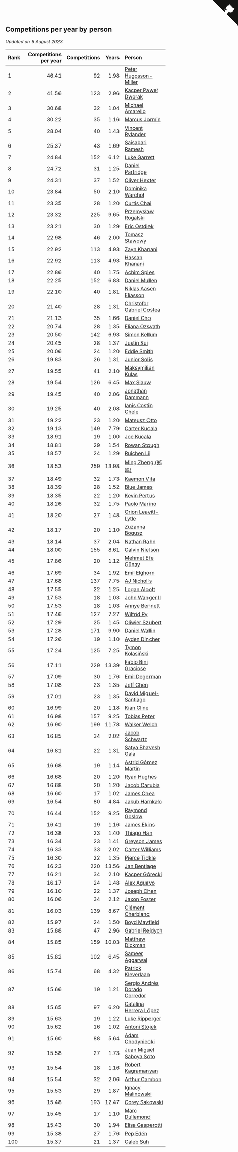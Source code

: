 ## Competitions per year by person

*Updated on  6 August 2023*

| Rank | Competitions per year | Competitions | Years | Person |
| :--- | ---: | ---: | ---: | :--- |
| 1 | 46.41 | 92 | 1.98 | [Peter Hugosson-Miller](https://www.worldcubeassociation.org/persons/2021HUGO01) |
| 2 | 41.56 | 123 | 2.96 | [Kacper Paweł Dworak](https://www.worldcubeassociation.org/persons/2020DWOR01) |
| 3 | 30.68 | 32 | 1.04 | [Michael Amarello](https://www.worldcubeassociation.org/persons/2022AMAR09) |
| 4 | 30.22 | 35 | 1.16 | [Marcus Jormin](https://www.worldcubeassociation.org/persons/2022JORM01) |
| 5 | 28.04 | 40 | 1.43 | [Vincent Rylander](https://www.worldcubeassociation.org/persons/2022RYLA01) |
| 6 | 25.37 | 43 | 1.69 | [Saisabari Ramesh](https://www.worldcubeassociation.org/persons/2021RAME01) |
| 7 | 24.84 | 152 | 6.12 | [Luke Garrett](https://www.worldcubeassociation.org/persons/2017GARR05) |
| 8 | 24.72 | 31 | 1.25 | [Daniel Partridge](https://www.worldcubeassociation.org/persons/2022PART02) |
| 9 | 24.31 | 37 | 1.52 | [Oliver Hexter](https://www.worldcubeassociation.org/persons/2022HEXT01) |
| 10 | 23.84 | 50 | 2.10 | [Dominika Warchoł](https://www.worldcubeassociation.org/persons/2021WARC01) |
| 11 | 23.35 | 28 | 1.20 | [Curtis Chai](https://www.worldcubeassociation.org/persons/2022CHAI02) |
| 12 | 23.32 | 225 | 9.65 | [Przemysław Rogalski](https://www.worldcubeassociation.org/persons/2013ROGA02) |
| 13 | 23.21 | 30 | 1.29 | [Eric Ostdiek](https://www.worldcubeassociation.org/persons/2022OSTD01) |
| 14 | 22.98 | 46 | 2.00 | [Tomasz Stawowy](https://www.worldcubeassociation.org/persons/2021STAW01) |
| 15 | 22.92 | 113 | 4.93 | [Zayn Khanani](https://www.worldcubeassociation.org/persons/2018KHAN28) |
| 16 | 22.92 | 113 | 4.93 | [Hassan Khanani](https://www.worldcubeassociation.org/persons/2018KHAN26) |
| 17 | 22.86 | 40 | 1.75 | [Achim Spies](https://www.worldcubeassociation.org/persons/2021SPIE01) |
| 18 | 22.25 | 152 | 6.83 | [Daniel Mullen](https://www.worldcubeassociation.org/persons/2016MULL04) |
| 19 | 22.10 | 40 | 1.81 | [Niklas Aasen Eliasson](https://www.worldcubeassociation.org/persons/2021ELIA01) |
| 20 | 21.40 | 28 | 1.31 | [Christofor Gabriel Costea](https://www.worldcubeassociation.org/persons/2022COST03) |
| 21 | 21.13 | 35 | 1.66 | [Daniel Cho](https://www.worldcubeassociation.org/persons/2021CHOD01) |
| 22 | 20.74 | 28 | 1.35 | [Eliana Ozsvath](https://www.worldcubeassociation.org/persons/2022OZSV01) |
| 23 | 20.50 | 142 | 6.93 | [Simon Kellum](https://www.worldcubeassociation.org/persons/2016KELL12) |
| 24 | 20.45 | 28 | 1.37 | [Justin Sui](https://www.worldcubeassociation.org/persons/2022SUIJ01) |
| 25 | 20.06 | 24 | 1.20 | [Eddie Smith](https://www.worldcubeassociation.org/persons/2022SMIT20) |
| 26 | 19.83 | 26 | 1.31 | [Junior Solis](https://www.worldcubeassociation.org/persons/2022SOLI03) |
| 27 | 19.55 | 41 | 2.10 | [Maksymilian Kulas](https://www.worldcubeassociation.org/persons/2021KULA02) |
| 28 | 19.54 | 126 | 6.45 | [Max Siauw](https://www.worldcubeassociation.org/persons/2017SIAU02) |
| 29 | 19.45 | 40 | 2.06 | [Jonathan Dammann](https://www.worldcubeassociation.org/persons/2021DAMM01) |
| 30 | 19.25 | 40 | 2.08 | [Ianis Costin Chele](https://www.worldcubeassociation.org/persons/2021CHEL01) |
| 31 | 19.22 | 23 | 1.20 | [Mateusz Otto](https://www.worldcubeassociation.org/persons/2022OTTO01) |
| 32 | 19.13 | 149 | 7.79 | [Carter Kucala](https://www.worldcubeassociation.org/persons/2015KUCA01) |
| 33 | 18.91 | 19 | 1.00 | [Joe Kucala](https://www.worldcubeassociation.org/persons/2022KUCA01) |
| 34 | 18.81 | 29 | 1.54 | [Rowan Stough](https://www.worldcubeassociation.org/persons/2022STOU01) |
| 35 | 18.57 | 24 | 1.29 | [Ruichen Li](https://www.worldcubeassociation.org/persons/2022LIRU02) |
| 36 | 18.53 | 259 | 13.98 | [Ming Zheng (郑鸣)](https://www.worldcubeassociation.org/persons/2009ZHEN11) |
| 37 | 18.49 | 32 | 1.73 | [Kaemon Vita](https://www.worldcubeassociation.org/persons/2021VITA01) |
| 38 | 18.39 | 28 | 1.52 | [Blue James](https://www.worldcubeassociation.org/persons/2022JAME01) |
| 39 | 18.35 | 22 | 1.20 | [Kevin Pertus](https://www.worldcubeassociation.org/persons/2022PERT01) |
| 40 | 18.26 | 32 | 1.75 | [Paolo Marino](https://www.worldcubeassociation.org/persons/2021MARI04) |
| 41 | 18.20 | 27 | 1.48 | [Orion Leavitt-Lytle](https://www.worldcubeassociation.org/persons/2022LEAV01) |
| 42 | 18.17 | 20 | 1.10 | [Zuzanna Bogusz](https://www.worldcubeassociation.org/persons/2022BOGU01) |
| 43 | 18.14 | 37 | 2.04 | [Nathan Rahn](https://www.worldcubeassociation.org/persons/2021RAHN01) |
| 44 | 18.00 | 155 | 8.61 | [Calvin Nielson](https://www.worldcubeassociation.org/persons/2014NIEL03) |
| 45 | 17.86 | 20 | 1.12 | [Mehmet Efe Günay](https://www.worldcubeassociation.org/persons/2022GUNA05) |
| 46 | 17.69 | 34 | 1.92 | [Emil Elghorn](https://www.worldcubeassociation.org/persons/2021ELGH01) |
| 47 | 17.68 | 137 | 7.75 | [AJ Nicholls](https://www.worldcubeassociation.org/persons/2015NICH04) |
| 48 | 17.55 | 22 | 1.25 | [Logan Alcott](https://www.worldcubeassociation.org/persons/2022ALCO02) |
| 49 | 17.53 | 18 | 1.03 | [John Wanger II](https://www.worldcubeassociation.org/persons/2022WANG39) |
| 50 | 17.53 | 18 | 1.03 | [Annye Bennett](https://www.worldcubeassociation.org/persons/2022BENN11) |
| 51 | 17.46 | 127 | 7.27 | [Wilfrid Py](https://www.worldcubeassociation.org/persons/2016PYWI01) |
| 52 | 17.29 | 25 | 1.45 | [Oliwier Szubert](https://www.worldcubeassociation.org/persons/2022SZUB01) |
| 53 | 17.28 | 171 | 9.90 | [Daniel Wallin](https://www.worldcubeassociation.org/persons/2013WALL03) |
| 54 | 17.26 | 19 | 1.10 | [Ayden Dincher](https://www.worldcubeassociation.org/persons/2022DINC01) |
| 55 | 17.24 | 125 | 7.25 | [Tymon Kolasiński](https://www.worldcubeassociation.org/persons/2016KOLA02) |
| 56 | 17.11 | 229 | 13.39 | [Fabio Bini Graciose](https://www.worldcubeassociation.org/persons/2010GRAC02) |
| 57 | 17.09 | 30 | 1.76 | [Emil Degerman](https://www.worldcubeassociation.org/persons/2021DEGE01) |
| 58 | 17.08 | 23 | 1.35 | [Jeff Chen](https://www.worldcubeassociation.org/persons/2022CHEN19) |
| 59 | 17.01 | 23 | 1.35 | [David Miguel-Santiago](https://www.worldcubeassociation.org/persons/2022MIGU02) |
| 60 | 16.99 | 20 | 1.18 | [Kian Cline](https://www.worldcubeassociation.org/persons/2022CLIN01) |
| 61 | 16.98 | 157 | 9.25 | [Tobias Peter](https://www.worldcubeassociation.org/persons/2014PETE03) |
| 62 | 16.90 | 199 | 11.78 | [Walker Welch](https://www.worldcubeassociation.org/persons/2011WELC01) |
| 63 | 16.85 | 34 | 2.02 | [Jacob Schwartz](https://www.worldcubeassociation.org/persons/2021SCHW01) |
| 64 | 16.81 | 22 | 1.31 | [Satya Bhavesh Gala](https://www.worldcubeassociation.org/persons/2022GALA03) |
| 65 | 16.68 | 19 | 1.14 | [Astrid Gómez Martin](https://www.worldcubeassociation.org/persons/2022MART26) |
| 66 | 16.68 | 20 | 1.20 | [Ryan Hughes](https://www.worldcubeassociation.org/persons/2022HUGH04) |
| 67 | 16.68 | 20 | 1.20 | [Jacob Carubia](https://www.worldcubeassociation.org/persons/2022CARU02) |
| 68 | 16.60 | 17 | 1.02 | [James Chea](https://www.worldcubeassociation.org/persons/2022CHEA05) |
| 69 | 16.54 | 80 | 4.84 | [Jakub Hamkało](https://www.worldcubeassociation.org/persons/2018HAMK01) |
| 70 | 16.44 | 152 | 9.25 | [Raymond Goslow](https://www.worldcubeassociation.org/persons/2014GOSL01) |
| 71 | 16.41 | 19 | 1.16 | [James Ekins](https://www.worldcubeassociation.org/persons/2022EKIN01) |
| 72 | 16.38 | 23 | 1.40 | [Thiago Han](https://www.worldcubeassociation.org/persons/2022HANT01) |
| 73 | 16.34 | 23 | 1.41 | [Greyson James](https://www.worldcubeassociation.org/persons/2022JAME02) |
| 74 | 16.33 | 33 | 2.02 | [Carter Williams](https://www.worldcubeassociation.org/persons/2021WILL06) |
| 75 | 16.30 | 22 | 1.35 | [Pierce Tickle](https://www.worldcubeassociation.org/persons/2022TICK01) |
| 76 | 16.23 | 220 | 13.56 | [Jan Bentlage](https://www.worldcubeassociation.org/persons/2010BENT01) |
| 77 | 16.21 | 34 | 2.10 | [Kacper Górecki](https://www.worldcubeassociation.org/persons/2021GORE01) |
| 78 | 16.17 | 24 | 1.48 | [Alex Aguayo](https://www.worldcubeassociation.org/persons/2022AGUA01) |
| 79 | 16.10 | 22 | 1.37 | [Joseph Chen](https://www.worldcubeassociation.org/persons/2022CHEN16) |
| 80 | 16.06 | 34 | 2.12 | [Jaxon Foster](https://www.worldcubeassociation.org/persons/2021FOST01) |
| 81 | 16.03 | 139 | 8.67 | [Clément Cherblanc](https://www.worldcubeassociation.org/persons/2014CHER05) |
| 82 | 15.97 | 24 | 1.50 | [Boyd Mayfield](https://www.worldcubeassociation.org/persons/2022MAYF01) |
| 83 | 15.88 | 47 | 2.96 | [Gabriel Rejdych](https://www.worldcubeassociation.org/persons/2020REJD01) |
| 84 | 15.85 | 159 | 10.03 | [Matthew Dickman](https://www.worldcubeassociation.org/persons/2013DICK01) |
| 85 | 15.82 | 102 | 6.45 | [Sameer Aggarwal](https://www.worldcubeassociation.org/persons/2017AGGA01) |
| 86 | 15.74 | 68 | 4.32 | [Patrick Kleverlaan](https://www.worldcubeassociation.org/persons/2019KLEV01) |
| 87 | 15.66 | 19 | 1.21 | [Sergio Andrés Dorado Corredor](https://www.worldcubeassociation.org/persons/2022CORR05) |
| 88 | 15.65 | 97 | 6.20 | [Catalina Herrera López](https://www.worldcubeassociation.org/persons/2017LOPE31) |
| 89 | 15.63 | 19 | 1.22 | [Luke Ripperger](https://www.worldcubeassociation.org/persons/2022RIPP01) |
| 90 | 15.62 | 16 | 1.02 | [Antoni Stojek](https://www.worldcubeassociation.org/persons/2022STOJ03) |
| 91 | 15.60 | 88 | 5.64 | [Adam Chodyniecki](https://www.worldcubeassociation.org/persons/2017CHOD02) |
| 92 | 15.58 | 27 | 1.73 | [Juan Miguel Saboya Soto](https://www.worldcubeassociation.org/persons/2021SOTO01) |
| 93 | 15.54 | 18 | 1.16 | [Robert Kagramanyan](https://www.worldcubeassociation.org/persons/2022KAGR01) |
| 94 | 15.54 | 32 | 2.06 | [Arthur Cambon](https://www.worldcubeassociation.org/persons/2021CAMB01) |
| 95 | 15.53 | 29 | 1.87 | [Ignacy Malinowski](https://www.worldcubeassociation.org/persons/2021MALI02) |
| 96 | 15.48 | 193 | 12.47 | [Corey Sakowski](https://www.worldcubeassociation.org/persons/2011SAKO01) |
| 97 | 15.45 | 17 | 1.10 | [Marc Dullemond](https://www.worldcubeassociation.org/persons/2022DULL01) |
| 98 | 15.43 | 30 | 1.94 | [Elisa Gasperotti](https://www.worldcubeassociation.org/persons/2021GASP01) |
| 99 | 15.38 | 27 | 1.76 | [Pep Edén](https://www.worldcubeassociation.org/persons/2021EDEN01) |
| 100 | 15.37 | 21 | 1.37 | [Caleb Suh](https://www.worldcubeassociation.org/persons/2022SUHC01) |


<a href="https://github.com/JustinTimeCuber/wca_statistics" class="github-corner" aria-label="View source on Github"><svg width="80" height="80" viewBox="0 0 250 250" style="fill:#151513; color:#fff; position: absolute; top: 0; border: 0; right: 0;" aria-hidden="true"><path d="M0,0 L115,115 L130,115 L142,142 L250,250 L250,0 Z"></path><path d="M128.3,109.0 C113.8,99.7 119.0,89.6 119.0,89.6 C122.0,82.7 120.5,78.6 120.5,78.6 C119.2,72.0 123.4,76.3 123.4,76.3 C127.3,80.9 125.5,87.3 125.5,87.3 C122.9,97.6 130.6,101.9 134.4,103.2" fill="currentColor" style="transform-origin: 130px 106px;" class="octo-arm"></path><path d="M115.0,115.0 C114.9,115.1 118.7,116.5 119.8,115.4 L133.7,101.6 C136.9,99.2 139.9,98.4 142.2,98.6 C133.8,88.0 127.5,74.4 143.8,58.0 C148.5,53.4 154.0,51.2 159.7,51.0 C160.3,49.4 163.2,43.6 171.4,40.1 C171.4,40.1 176.1,42.5 178.8,56.2 C183.1,58.6 187.2,61.8 190.9,65.4 C194.5,69.0 197.7,73.2 200.1,77.6 C213.8,80.2 216.3,84.9 216.3,84.9 C212.7,93.1 206.9,96.0 205.4,96.6 C205.1,102.4 203.0,107.8 198.3,112.5 C181.9,128.9 168.3,122.5 157.7,114.1 C157.9,116.9 156.7,120.9 152.7,124.9 L141.0,136.5 C139.8,137.7 141.6,141.9 141.8,141.8 Z" fill="currentColor" class="octo-body"></path></svg></a><style>.github-corner:hover .octo-arm{animation:octocat-wave 560ms ease-in-out}@keyframes octocat-wave{0%,100%{transform:rotate(0)}20%,60%{transform:rotate(-25deg)}40%,80%{transform:rotate(10deg)}}@media (max-width:500px){.github-corner:hover .octo-arm{animation:none}.github-corner .octo-arm{animation:octocat-wave 560ms ease-in-out}}</style>
